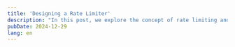 ```yaml
---
title: 'Designing a Rate Limiter'
description: "In this post, we explore the concept of rate limiting and how it can be used to control the rate of requests to a server. We'll delve into the design of a rate limiter, discuss its key components, and provide examples to illustrate its application."
pubDate: 2024-12-29
lang: en
---
```

